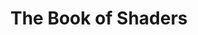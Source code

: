 ---
layout: resource
title: The Book of Shaders
creator: Patricio Gonzalez Vivo and Jen Lowe
link: https://thebookofshaders.com/
tags: [shaders]
---